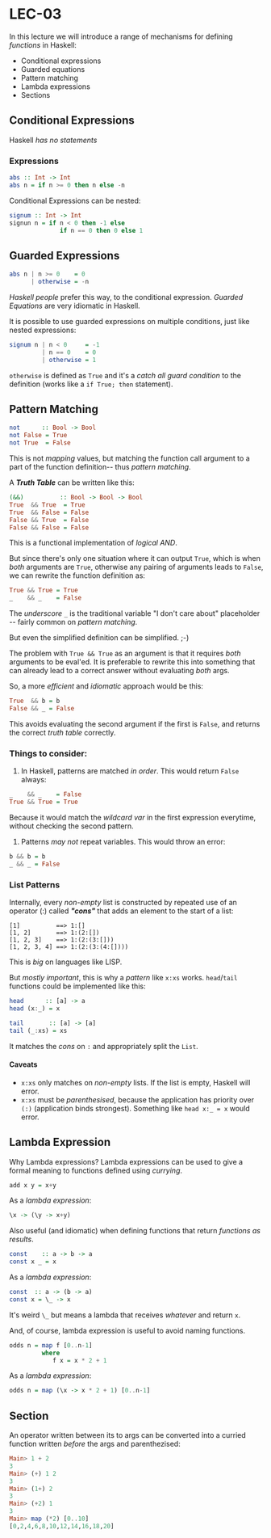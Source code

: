 # LEC-03

In this lecture we will introduce a range of mechanisms for defining _functions_ in Haskell:

* Conditional expressions
* Guarded equations
* Pattern matching
* Lambda expressions
* Sections

## Conditional Expressions

Haskell _has no statements_

### Expressions

```haskell
abs :: Int -> Int
abs n = if n >= 0 then n else -n
```
Conditional Expressions can be nested:

```haskell
signum :: Int -> Int
signun n = if n < 0 then -1 else
              if n == 0 then 0 else 1
```

## Guarded Expressions

```haskell
abs n | n >= 0    = 0
      | otherwise = -n
```

_Haskell people_ prefer this way, to the conditional expression. _Guarded Equations_ are very idiomatic in Haskell.

It is possible to use guarded expressions on multiple conditions, just like nested expressions:

```haskell
signum n | n < 0     = -1
         | n == 0    = 0
         | otherwise = 1
```

`otherwise` is defined as `True` and it's a _catch all guard condition_ to the definition (works like a `if True; then` statement).

## Pattern Matching

```haskell
not      :: Bool -> Bool
not False = True
not True  = False
```

This is not _mapping_ values, but matching the function call argument to a part of the function definition-- thus _pattern matching_.

A ***Truth Table*** can be written like this:

```haskell
(&&)          :: Bool -> Bool -> Bool  
True  && True  = True
True  && False = False
False && True  = False
False && False = False
```

This is a functional implementation of _logical AND_.

But since there's only one situation where it can output `True`, which is when _both_ arguments are `True`, otherwise any pairing of arguments leads to `False`, we can rewrite the function definition as:

```haskell
True && True = True
_    && _    = False
```

The _underscore_ `_` is the traditional variable "I don't care about" placeholder -- fairly common on _pattern matching_.

But even the simplified definition can be simplified. ;-)

The problem with `True && True` as an argument is that it requires _both_ arguments to be eval'ed. It is preferable to rewrite this into something that can already lead to a correct answer without evaluating _both_ args.

So, a more _efficient_ and _idiomatic_ approach would be this:

```haskell
True  && b = b
False && _ = False
```

This avoids evaluating the second argument if the first is `False`, and returns the correct _truth table_ correctly.

### Things to consider:

1. In Haskell, patterns are matched _in order_. This would return `False` always:

  ```haskell
  _    && _    = False
  True && True = True
  ```
  Because it would match the _wildcard var_ in the first expression everytime, without checking the second pattern.

1. Patterns _may not_ repeat variables. This would throw an error:

  ```haskell
  b && b = b
  _ && _ = False
  ```

### List Patterns

Internally, every _non-empty_ list is constructed by repeated use of an operator (:) called ***"cons"*** that adds an element to the start of a list:

```
[1]          ==> 1:[]
[1, 2]       ==> 1:(2:[])
[1, 2, 3]    ==> 1:(2:(3:[]))
[1, 2, 3, 4] ==> 1:(2:(3:(4:[])))
```

This is _big_ on languages like LISP.

But _mostly important_, this is why a _pattern_ like `x:xs` works. `head`/`tail` functions could be implemented like this:

```haskell
head      :: [a] -> a
head (x:_) = x

tail       :: [a] -> [a]
tail (_:xs) = xs
```

It matches the _cons_ on `:` and appropriately split the `List`.

#### Caveats

* `x:xs` only matches on _non-empty_ lists. If the list is empty, Haskell will error.
* `x:xs` must be _parenthesised_, because the application has priority over `(:)` (application binds strongest). Something like `head x:_ = x` would error.

## Lambda Expression

Why Lambda expressions? Lambda expressions can be used to give a formal meaning to functions defined using _currying_.

```haskell
add x y = x+y
```
As a _lambda expression_:

```haskell
\x -> (\y -> x+y)
```

Also useful (and idiomatic) when defining functions that return _functions as results_.

```haskell
const    :: a -> b -> a
const x _ = x
```
As a _lambda expression_:

```haskell
const  :: a -> (b -> a)
const x = \_ -> x
```

It's weird `\_` but means a lambda that receives _whatever_ and return `x`.

And, of course, lambda expression is useful to avoid naming functions.

```haskell
odds n = map f [0..n-1]
         where
            f x = x * 2 + 1
```

As a _lambda expression_:

```haskell
odds n = map (\x -> x * 2 + 1) [0..n-1]
```

## Section

An operator written between its to args can be converted into a curried function written _before_ the args and parenthezised:

```haskell
Main> 1 + 2
3
Main> (+) 1 2
3
Main> (1+) 2
3
Main> (+2) 1
3
Main> map (*2) [0..10]
[0,2,4,6,8,10,12,14,16,18,20]
```
